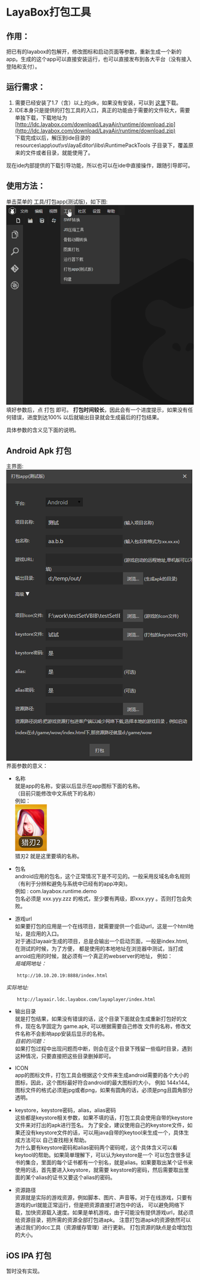 
# LayaBox打包工具


## 作用：
把已有的layabox的包解开，修改图标和启动页面等参数，重新生成一个新的app。生成的这个app可以直接安装运行，也可以直接发布到各大平台（没有接入登陆和支付）。

## 运行需求：
1. 需要已经安装了1.7（含）以上的jdk，如果没有安装，可以到
[这里](http://www.oracle.com/technetwork/java/javase/downloads/jdk8-downloads-2133151.html)下载。
2. IDE本身只是提供的打包工具的入口，真正的功能由于需要的文件较大，需要单独下载，下载地址为  
[http://ldc.layabox.com/download/LayaAir/runtime/download.zip](http://ldc.layabox.com/download/LayaAir/runtime/download.zip)  
下载完成以后，解压到ide目录的 resources\app\out\vs\layaEditor\libs\RuntimePackTools 子目录下，覆盖原来的文件或者目录，就能使用了。

现在ide内部提供的下载引导功能，所以也可以在ide中直接操作，跟随引导即可。

## 使用方法：
单击菜单的 工具/打包app(测试版)，如下图:  
![](img_pack/open.gif)  
填好参数后，点 打包 即可。 **打包时间较长**，因此会有一个进度提示，如果没有任何错误，进度到达100%
以后就输出目录就会生成最后的打包结果。
  
具体参数的含义见下面的说明。 
## Android Apk 打包
主界面:  
![](img_pack/fullpanel.png)
界面参数的意义：  
* 名称  
就是app的名称，安装以后显示在app图标下面的名称。  
（目前只能修改中文系统下的名称）  
例如：  
![](img_pack/app.png)  
 猎刃2 就是这里要填的名称。
* 包名  
android应用的包名，这个正常情况下是不可见的。一般采用反域名命名规则（有利于分辨和避免与系统中已经有的app冲突)。   
例如 : com.layabox.runtime.demo   
包名必须是 xxx.yyy.zzz 的格式，至少要有两级，即xxx.yyy 。否则打包会失败。

* 游戏url  
如果要打包的应用是一个在线项目，就需要提供一个启动url，这是一个html地址，是应用的入口。  
对于通过layaair生成的项目，总是会输出一个启动页面，一般是index.html, 在测试的时候，为了方便，
都是使用的本地地址在浏览器中测试，当打成anroid应用的时候，就必须有一个真正的webserver的地址，
例如：  
*局域网地址：*  
``` 
    http://10.10.20.19:8888/index.html
```
*实际地址:*  
```
    http://layaair.ldc.layabox.com/layaplayer/index.html
```

* 输出目录  
就是打包结果，如果没有错误的话，这个目录下面就会生成重新打包好的文件，现在名字固定为 game.apk, 可以根据需要自己修改
文件的名称，修改文件名称不会影响app安装后显示的名称。  
*目前的问题：*  
如果打包过程中出现问题而中断，则会在这个目录下残留一些临时目录，遇到这种情况，只要直接把这些目录删掉即可。

* ICON  
app的图标文件，打包工具会根据这个文件来生成android需要的各个大小的图标，因此，这个图标最好符合android的最大图标的大小，
例如 144x144。图标文件的格式必须是jpg或者png，如果有圆角的话，必须是png且圆角部分透明。

* keystore，keystore密码，alias，alias密码  
这些都是keystore相关参数，如果不填的话，打包工具会使用自带的keystore文件来对打出的apk进行签名。
为了安全，建议使用自己的keystore文件，如果还没有keystore文件的话，可以用java自带的keytool来生成一个，具体生成方法可以
自己查找相关帮助。  
为什么要有keystore密码和alias密码两个密码呢，这个具体含义可以看keytool的帮助。如果简单理解下，可以认为keystore是一个
可以包含很多证书的集合，里面的每个证书都有一个别名，就是alias。如果要取出某个证书来使用的话，首先要进入keystore，就需要
keystore的密码，然后需要取出里面的某个alias的证书又要这个alias的密码。

* 资源路径  
资源就是实际的游戏资源，例如脚本、图片、声音等。对于在线游戏，只要有游戏的url就能正常运行，但是把资源直接打进包中的话，
可以避免网络下载，加快资源载入速度。如果是单机游戏，由于可能没有提供游戏url，就必须给资源目录，把所需的资源全部打包进apk。
注意打包进apk的资源依然可以通过我们的dcc工具（资源缓存管理）进行更新。
打包资源的缺点是会增加包的大小。



## iOS IPA 打包
暂时没有实现。